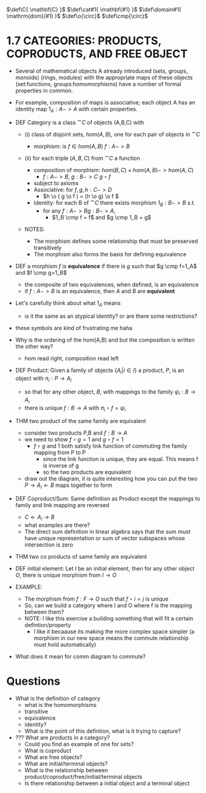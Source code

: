 $\def\C{ \mathbf{C} }$
$\def\cat#1{ \mathbf{#1} }$
$\def\domain#1{ \mathrm{dom}(#1) }$
$\def\o{\circ}$
$\def\cmp{\circ}$


# 1.7 CATEGORIES: PRODUCTS, COPRODUCTS, AND FREE OBJECT

* Several of mathematical objects A already introduced (sets, groups, monoids) (rings, modules) with the appropriate maps of these objects (set:functions, groups:homomorphisms) have a number of formal properties in common.
* For example, composition of maps is associative; each object A has an identity map $1_A :A -> A$ with certain properties.

* DEF Category is a class $\cat{C}$ of objects (A,B,C) with
  * (i) class of disjoint sets, $hom(A,B)$, one for each pair of objects in $\cat{C}$
    * morphism: is $f \in hom(A,B)$  $f:A->B$
  * (ii) for each triple $(A,B,C)$ from $\cat{C}$ a function
    * composition of morphism: $hom(B,C) \times hom(A,B) -> hom(A,C)$ 
      * $f:A->B$, $g:B->C$ $g \circ f$
    * subject to axioms 
    * Associative: for  $f,g, h:C->D$ 
      * $h \o ( g \o f ) = (h \o g) \o f $
    * Identity: for each B of $\cat{C}$ there exists morphism $1_B:B->B$ s.t.
      * for any $f:A->B g:B->A$, 
        * $1_B \cmp f = f$ and $g \cmp 1_B = g$


  * NOTES:
    * The morphism defines some relationship that must be preserved transitively
    * The morphism also forms the basis for defining equivalence

* DEF a morphism $f$ is __equivalence__ if there is $g$ such that $g \cmp f=1_A$ and $f \cmp  g=1_B$
  * the composite of two equivalences, when defined, is an equivalence
  * if $f:A->B$ is an equivalence, then $A$ and $B$ are __equivalent__

* Let's carefully think about what $1_A$ means 
  * is it the same as an atypical identity? or  are there some restrictions?

* these symbols are kind of frustrating me haha
* Why is the ordering of the hom(A,B) and but the composition is written the other way?
  * hom read right, composition read left



* DEF Product: Given a family of objects $\{A_i | i\in I\}$ a product, $P$, is an object with $\pi_i : P \rightarrow A_i$ 
  * so that for any other object, $B$, with mappings to the family $\psi_i: B \rightarrow A_i$ 
  * there is unique $f: B \rightarrow A$ with $\pi_i \circ f = \psi_i$
* THM two product of the same family are equivalent
  * consider two products P,B and $f:B \rightarrow A$
  * we need to show $f \circ g = 1$ and $g \circ f = 1$ 
    * $f \circ g$ and $1$ both satisfy link function of commuting the family mapping from P to P
      * since the link function is unique, they are equal. This means f is inverse of g
      * so the two products are equivalent
  * draw out the diagram, it is quite interesting how you can put the two $P \rightarrow A_i \leftarrow B$ maps together to form 
* DEF Coproduct/Sum: Same definition as Product except the mappings to family and link mapping are reversed
  * $C \leftarrow A_i \rightarrow B$
  * what examples are there?
  * The direct sum definition in linear algebra says that the sum must have unique representation or sum of vector subspaces whose intersection is zero
* THM two co products of same family are equivalent
* DEF initial element: Let $I$ be an initial element, then for any other object $O$, there is unique morphism from $I \rightarrow O$

* EXAMPLE: 
  * The morphism from $f:F \rightarrow O$ such that $f \circ i = j$ is unique
  * So, can we build a category where I and O where f is the mapping between them?
  * NOTE: I like this exercise a building something that will fit a certain defintion/property
    * I like it becaause its making the more complex space simpler (a morphism in our new space means the commute relationship must hold automatically)


* What does it mean for comm diagram to commute?


# Questions
* What is the definition of category
  * what is the homomorphisms
  * transitive
  * equivalence
  * identity?
  * What is the point of this defintion, what is it trying to capture?
* ??? What are products in a category?
  * Could you find an example of one for sets?
  * What is coproduct
  * What are free objects?
  * What are initial/terminal objects?
  * What is the relationship between product/coproduct/free/initial/terminal objects
  * Is there relationship between a initial object and a terminal object



